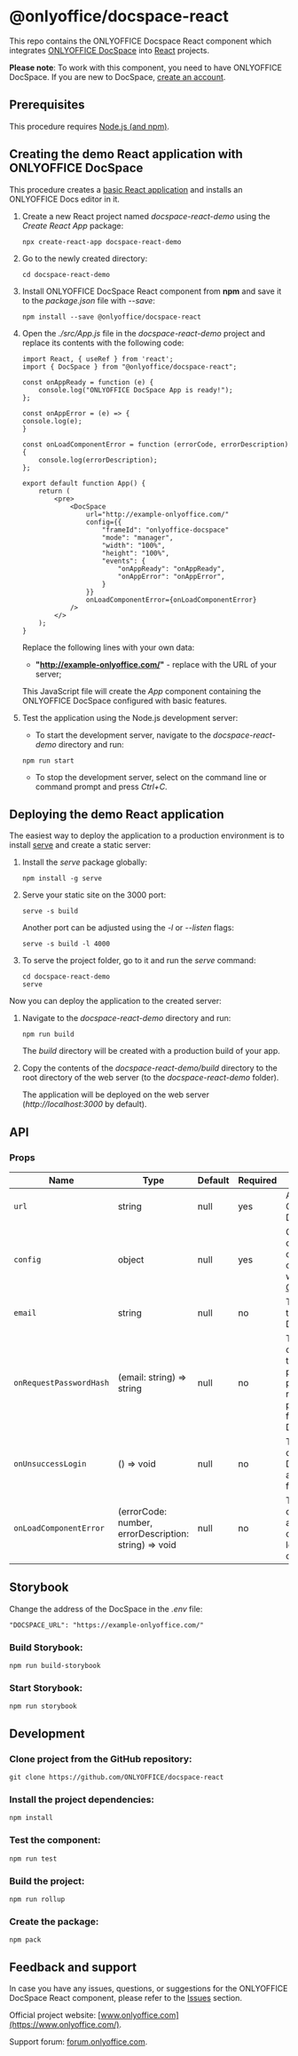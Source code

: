 # @onlyoffice/docspace-react

This repo contains the ONLYOFFICE Docspace React component which integrates [ONLYOFFICE DocSpace](https://github.com/ONLYOFFICE/DocSpace) into [React](https://react.dev/) projects.

**Please note**: To work with this component, you need to have ONLYOFFICE DocSpace. If you are new to DocSpace, [create an account](https://www.onlyoffice.com/docspace-registration.aspx).

## Prerequisites

This procedure requires [Node.js (and npm)](https://nodejs.org/en).

## Creating the demo React application with ONLYOFFICE DocSpace

This procedure creates a [basic React application](https://github.com/facebook/create-react-app) and installs an ONLYOFFICE Docs editor in it.

1. Create a new React project named *docspace-react-demo* using the *Create React App* package:
    ```
    npx create-react-app docspace-react-demo
    ```

2. Go to the newly created directory:
    ```
    cd docspace-react-demo
    ```

3. Install ONLYOFFICE DocSpace React component from **npm** and save it to the *package.json* file with *--save*:
    ```
    npm install --save @onlyoffice/docspace-react
    ```

4. Open the *./src/App.js* file in the *docspace-react-demo* project and replace its contents with the following code:

    ```
    import React, { useRef } from 'react';
    import { DocSpace } from "@onlyoffice/docspace-react";

    const onAppReady = function (e) {
        console.log("ONLYOFFICE DocSpace App is ready!");
    };

    const onAppError = (e) => {
    console.log(e);
    }

    const onLoadComponentError = function (errorCode, errorDescription) {
        console.log(errorDescription);
    };

    export default function App() {
        return (
            <pre>
                <DocSpace
                    url="http://example-onlyoffice.com/"
                    config={{
                        "frameId": "onlyoffice-docspace"
                        "mode": "manager",
                        "width": "100%",
                        "height": "100%",
                        "events": {
                            "onAppReady": "onAppReady",
                            "onAppError": "onAppError",
                        }
                    }}
                    onLoadComponentError={onLoadComponentError}
                />
            </>
        );
    }
    ```
    Replace the following lines with your own data:
    * **"http://example-onlyoffice.com/"** - replace with the URL of your server;

    This JavaScript file will create the *App* component containing the ONLYOFFICE DocSpace configured with basic features.

5. Test the application using the Node.js development server:
    * To start the development server, navigate to the *docspace-react-demo* directory and run:
    ```
    npm run start
    ```
    * To stop the development server, select on the command line or command prompt and press *Ctrl+C*.

## Deploying the demo React application

The easiest way to deploy the application to a production environment is to install [serve](https://github.com/vercel/serve) and create a static server:
1. Install the *serve* package globally:
    ```
    npm install -g serve
    ```

2. Serve your static site on the 3000 port:
    ```
    serve -s build
    ```
    Another port can be adjusted using the *-l* or *--listen* flags:
    ```
    serve -s build -l 4000
    ```

3. To serve the project folder, go to it and run the *serve* command:
    ```
    cd docspace-react-demo
    serve
    ```

Now you can deploy the application to the created server:
1. Navigate to the *docspace-react-demo* directory and run:
    ```
    npm run build
    ```
    The *build* directory will be created with a production build of your app.

2. Copy the contents of the *docspace-react-demo/build* directory to the root directory of the web server (to the *docspace-react-demo* folder).

    The application will be deployed on the web server (*http://localhost:3000* by default).

## API
### Props
| Name | Type | Default | Required | Description |
| ------------- | ------------- | ------------- | ------------- | ------------- |
| `url` | string | null | yes | Address of ONLYOFFICE DocSpace. |
| `config` | object | null | yes | Generic configuration object for opening a file with token. [Config API](https://api.onlyoffice.com/docspace/jssdk/config/) |
| `email` | string | null | no | The user email to login in DocSpace. |
| `onRequestPasswordHash` | (email: string) => string | null | no | The function called when the email parameter is passed, returning the passwordHash for login in DocSpace. |
| `onUnsuccessLogin` | () => void | null | no | The function called when DocSpace account login failed. |
| `onLoadComponentError` | (errorCode: number, errorDescription: string) => void | null | no | The function called when an error occurs while loading a component |

## Storybook

Change the address of the DocSpace in the *.env* file:
```
"DOCSPACE_URL": "https://example-onlyoffice.com/"
```

### Build Storybook:
```
npm run build-storybook
```
### Start Storybook:
```
npm run storybook
```

## Development

### Clone project from the GitHub repository:
```
git clone https://github.com/ONLYOFFICE/docspace-react
```
### Install the project dependencies:
```
npm install
```
### Test the component:
```
npm run test
```
### Build the project:
```
npm run rollup
```
### Create the package:
```
npm pack
```

## Feedback and support

In case you have any issues, questions, or suggestions for the ONLYOFFICE DocSpace React component, please refer to the [Issues](https://github.com/ONLYOFFICE/docspace-react/issues) section.

Official project website: [www.onlyoffice.com](https://www.onlyoffice.com/). 

Support forum: [forum.onlyoffice.com](https://forum.onlyoffice.com/).